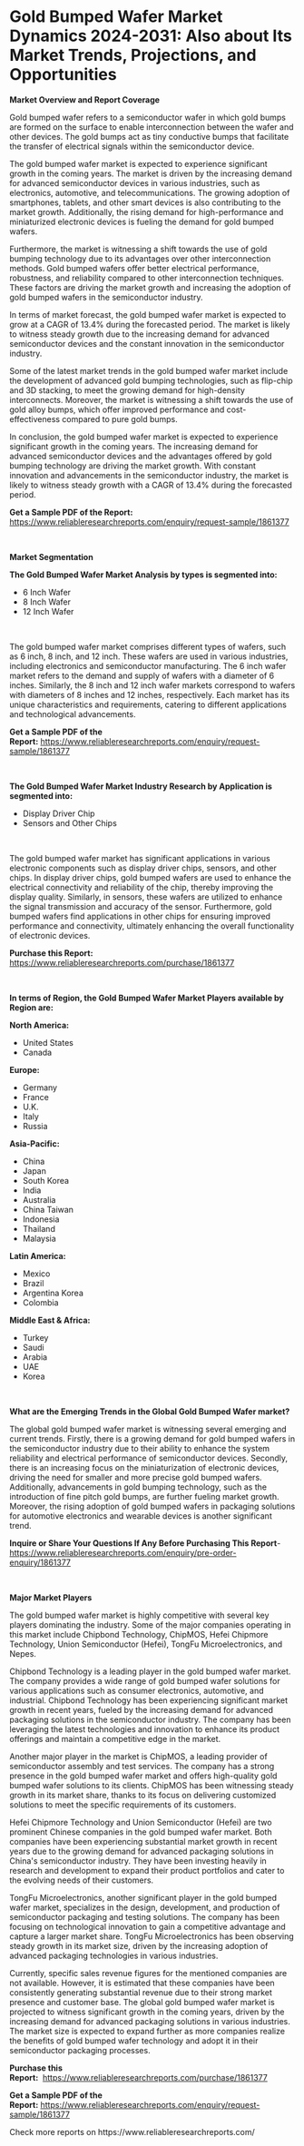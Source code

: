 <p><h1>Gold Bumped Wafer Market Dynamics 2024-2031: Also about Its Market Trends, Projections, and Opportunities</h1></p><p><strong>Market Overview and Report Coverage</strong></p>
<p><p>Gold bumped wafer refers to a semiconductor wafer in which gold bumps are formed on the surface to enable interconnection between the wafer and other devices. The gold bumps act as tiny conductive bumps that facilitate the transfer of electrical signals within the semiconductor device.</p><p>The gold bumped wafer market is expected to experience significant growth in the coming years. The market is driven by the increasing demand for advanced semiconductor devices in various industries, such as electronics, automotive, and telecommunications. The growing adoption of smartphones, tablets, and other smart devices is also contributing to the market growth. Additionally, the rising demand for high-performance and miniaturized electronic devices is fueling the demand for gold bumped wafers.</p><p>Furthermore, the market is witnessing a shift towards the use of gold bumping technology due to its advantages over other interconnection methods. Gold bumped wafers offer better electrical performance, robustness, and reliability compared to other interconnection techniques. These factors are driving the market growth and increasing the adoption of gold bumped wafers in the semiconductor industry.</p><p>In terms of market forecast, the gold bumped wafer market is expected to grow at a CAGR of 13.4% during the forecasted period. The market is likely to witness steady growth due to the increasing demand for advanced semiconductor devices and the constant innovation in the semiconductor industry.</p><p>Some of the latest market trends in the gold bumped wafer market include the development of advanced gold bumping technologies, such as flip-chip and 3D stacking, to meet the growing demand for high-density interconnects. Moreover, the market is witnessing a shift towards the use of gold alloy bumps, which offer improved performance and cost-effectiveness compared to pure gold bumps.</p><p>In conclusion, the gold bumped wafer market is expected to experience significant growth in the coming years. The increasing demand for advanced semiconductor devices and the advantages offered by gold bumping technology are driving the market growth. With constant innovation and advancements in the semiconductor industry, the market is likely to witness steady growth with a CAGR of 13.4% during the forecasted period.</p></p>
<p><strong>Get a Sample PDF of the Report:</strong> <a href="https://www.reliableresearchreports.com/enquiry/request-sample/1861377">https://www.reliableresearchreports.com/enquiry/request-sample/1861377</a></p>
<p>&nbsp;</p>
<p><strong>Market Segmentation</strong></p>
<p><strong>The Gold Bumped Wafer Market Analysis by types is segmented into:</strong></p>
<p><ul><li>6 Inch Wafer</li><li>8 Inch Wafer</li><li>12 Inch Wafer</li></ul></p>
<p>&nbsp;</p>
<p><p>The gold bumped wafer market comprises different types of wafers, such as 6 inch, 8 inch, and 12 inch. These wafers are used in various industries, including electronics and semiconductor manufacturing. The 6 inch wafer market refers to the demand and supply of wafers with a diameter of 6 inches. Similarly, the 8 inch and 12 inch wafer markets correspond to wafers with diameters of 8 inches and 12 inches, respectively. Each market has its unique characteristics and requirements, catering to different applications and technological advancements.</p></p>
<p><strong>Get a Sample PDF of the Report:</strong>&nbsp;<a href="https://www.reliableresearchreports.com/enquiry/request-sample/1861377">https://www.reliableresearchreports.com/enquiry/request-sample/1861377</a></p>
<p>&nbsp;</p>
<p><strong>The Gold Bumped Wafer Market Industry Research by Application is segmented into:</strong></p>
<p><ul><li>Display Driver Chip</li><li>Sensors and Other Chips</li></ul></p>
<p>&nbsp;</p>
<p><p>The gold bumped wafer market has significant applications in various electronic components such as display driver chips, sensors, and other chips. In display driver chips, gold bumped wafers are used to enhance the electrical connectivity and reliability of the chip, thereby improving the display quality. Similarly, in sensors, these wafers are utilized to enhance the signal transmission and accuracy of the sensor. Furthermore, gold bumped wafers find applications in other chips for ensuring improved performance and connectivity, ultimately enhancing the overall functionality of electronic devices.</p></p>
<p><strong>Purchase this Report:</strong>&nbsp; <a href="https://www.reliableresearchreports.com/purchase/1861377">https://www.reliableresearchreports.com/purchase/1861377</a></p>
<p>&nbsp;</p>
<p><strong>In terms of Region, the Gold Bumped Wafer Market Players available by Region are:</strong></p>
<p>
    <p> <strong> North America: </strong>
        <ul>
            <li>United States</li>
            <li>Canada</li>
        </ul>
        </p> 
    <p> <strong> Europe: </strong>
        <ul>
            <li>Germany</li>
            <li>France</li>
            <li>U.K.</li>
            <li>Italy</li>
            <li>Russia</li>
        </ul>
        </p> 
    <p> <strong> Asia-Pacific: </strong>
        <ul>
            <li>China</li>
            <li>Japan</li>
            <li>South Korea</li>
            <li>India</li>
            <li>Australia</li>
            <li>China Taiwan</li>
            <li>Indonesia</li>
            <li>Thailand</li>
            <li>Malaysia</li>
        </ul>
        </p> 
    <p> <strong> Latin America: </strong>
        <ul>
            <li>Mexico</li>
            <li>Brazil</li>
            <li>Argentina Korea</li>
            <li>Colombia</li>
        </ul>
        </p> 
    <p> <strong> Middle East & Africa: </strong>
        <ul>
            <li>Turkey</li>
            <li>Saudi</li>
            <li>Arabia</li>
            <li>UAE</li>
            <li>Korea</li>
        </ul>
    </p>
    </p>
<p>&nbsp;</p>
<p><strong>What are the Emerging Trends in the Global Gold Bumped Wafer market?</strong></p>
<p><p>The global gold bumped wafer market is witnessing several emerging and current trends. Firstly, there is a growing demand for gold bumped wafers in the semiconductor industry due to their ability to enhance the system reliability and electrical performance of semiconductor devices. Secondly, there is an increasing focus on the miniaturization of electronic devices, driving the need for smaller and more precise gold bumped wafers. Additionally, advancements in gold bumping technology, such as the introduction of fine pitch gold bumps, are further fueling market growth. Moreover, the rising adoption of gold bumped wafers in packaging solutions for automotive electronics and wearable devices is another significant trend.</p></p>
<p><strong>Inquire or Share Your Questions If Any Before Purchasing This Report</strong>- <a href="https://www.reliableresearchreports.com/enquiry/pre-order-enquiry/1861377">https://www.reliableresearchreports.com/enquiry/pre-order-enquiry/1861377</a></p>
<p>&nbsp;</p>
<p><strong>Major Market Players</strong></p>
<p><p>The gold bumped wafer market is highly competitive with several key players dominating the industry. Some of the major companies operating in this market include Chipbond Technology, ChipMOS, Hefei Chipmore Technology, Union Semiconductor (Hefei), TongFu Microelectronics, and Nepes. </p><p>Chipbond Technology is a leading player in the gold bumped wafer market. The company provides a wide range of gold bumped wafer solutions for various applications such as consumer electronics, automotive, and industrial. Chipbond Technology has been experiencing significant market growth in recent years, fueled by the increasing demand for advanced packaging solutions in the semiconductor industry. The company has been leveraging the latest technologies and innovation to enhance its product offerings and maintain a competitive edge in the market.</p><p>Another major player in the market is ChipMOS, a leading provider of semiconductor assembly and test services. The company has a strong presence in the gold bumped wafer market and offers high-quality gold bumped wafer solutions to its clients. ChipMOS has been witnessing steady growth in its market share, thanks to its focus on delivering customized solutions to meet the specific requirements of its customers.</p><p>Hefei Chipmore Technology and Union Semiconductor (Hefei) are two prominent Chinese companies in the gold bumped wafer market. Both companies have been experiencing substantial market growth in recent years due to the growing demand for advanced packaging solutions in China's semiconductor industry. They have been investing heavily in research and development to expand their product portfolios and cater to the evolving needs of their customers.</p><p>TongFu Microelectronics, another significant player in the gold bumped wafer market, specializes in the design, development, and production of semiconductor packaging and testing solutions. The company has been focusing on technological innovation to gain a competitive advantage and capture a larger market share. TongFu Microelectronics has been observing steady growth in its market size, driven by the increasing adoption of advanced packaging technologies in various industries.</p><p>Currently, specific sales revenue figures for the mentioned companies are not available. However, it is estimated that these companies have been consistently generating substantial revenue due to their strong market presence and customer base. The global gold bumped wafer market is projected to witness significant growth in the coming years, driven by the increasing demand for advanced packaging solutions in various industries. The market size is expected to expand further as more companies realize the benefits of gold bumped wafer technology and adopt it in their semiconductor packaging processes.</p></p>
<p><strong>Purchase this Report:</strong>&nbsp;&nbsp;<a href="https://www.reliableresearchreports.com/purchase/1861377">https://www.reliableresearchreports.com/purchase/1861377</a></p>
<p></p>
<p><strong>Get a Sample PDF of the Report:</strong>&nbsp;<a href="https://www.reliableresearchreports.com/enquiry/request-sample/1861377">https://www.reliableresearchreports.com/enquiry/request-sample/1861377</a></p>
<p>Check more reports on https://www.reliableresearchreports.com/</p>